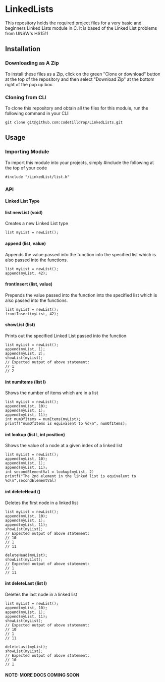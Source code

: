 # LinkedLists

This repository holds the required project files for a very basic and beginners Linked Lists module in C. It is based of the Linked List problems from UNSW's HS1511

## Installation

### Downloading as A Zip

To install these files as a Zip, click on the green "Clone or download" button at the top of the repository and then select "Download Zip" at the bottom right of the pop up box. 

### Cloning from CLI

To clone this repository and obtain all the files for this module, run the following command in your CLI

```
git clone git@github.com:codetilldrop/LinkedLists.git
```

## Usage
### Importing Module

To import this module into your projects, simply #include the following at the top of 
your code

```
#include "/LinkedList/list.h"
```

### API
#### Linked List Type
#### list newList (void)

Creates a new Linked List type

```
list myList = newList();
```

#### append (list, value)

Appends the value passed into the function into the specified list which is also passed into the functions.

```
list myList = newList();
append(myList, 42);
```

#### frontInsert (list, value)

Prepends the value passed into the function into the specified list which is also passed into the functions.

```
list myList = newList();
frontInsert(myList, 42);
```

#### showList (list)

Prints out the specified Linked List passed into the function

```
list myList = newList();
append(myList, 1);
append(myList, 2);
showList(myList);
// Expected output of above statement: 
// 1
// 2
```

#### int numItems (list l)

Shows the number of items which are in a list

```
list myList = newList();
append(myList, 10);
append(myList, 1);
append(myList, 11);
int numOfItems = numItems(myList);
printf("numOfItems is equivalent to %d\n", numOfItems);
```

#### int lookup (list l, int position)

Shows the value of a node at a given index of a linked list

```
list myList = newList();
append(myList, 10);
append(myList, 1);
append(myList, 11);
int secondElementVal = lookup(myList, 2)
printf("The 2nd element in the linked list is equivalent to %d\n",secondElementVal)
```

#### int deleteHead ()

Deletes the first node in a linked list

```
list myList = newList();
append(myList, 10);
append(myList, 1);
append(myList, 11);
showList(myList);
// Expected output of above statement:
// 10
// 1
// 11

deleteHead(myList);
showList(myList);
// Expected output of above statement:
// 1
// 11
```

#### int deleteLast (list l)

Deletes the last node in a linked list

```
list myList = newList();
append(myList, 10);
append(myList, 1);
append(myList, 11);
showList(myList);
// Expected output of above statement:
// 10
// 1
// 11

deleteLast(myList);
showList(myList);
// Expected output of above statement:
// 10
// 1
```

#### NOTE: MORE DOCS COMING SOON 
